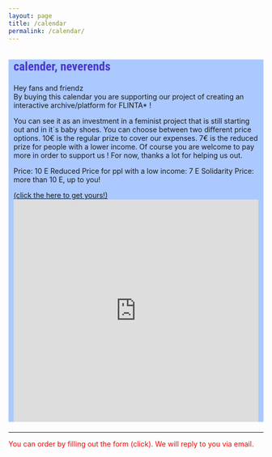 ```yaml
---
layout: page
title: /calendar
permalink: /calendar/
---
```


<style>
@import url('https://fonts.googleapis.com/css2?family=Roboto+Condensed&display=swap');

.bodycontents {background-color: #ABC9FF;
}
.maintext {margin: 10px 10px 20px 10px;
}

h2 {color:#4C39CA; font-size: 24px; font-family: 'Roboto Condensed', sans-serif;
}
     
</style>

<div class="bodycontents">
<div class="maintext">
<h2>calender, neverends </h2>

Hey fans and friendz <br>
By buying this calendar you are supporting our project of creating an interactive archive/platform for FLINTA* ! 


You can see it as an investment in a feminist project that is still starting out and in it´s baby shoes. You can choose between two different price options. 
10€ is the regular prize to cover our expenses. 7€ is the reduced prize for people with a lower income. Of course you are welcome to pay more in order to support us !
For now, thanks a lot for helping us out. 

Price: 10 E
Reduced Price for ppl with a low income: 7 E
Solidarity Price: more than 10 E, up to you!

<div class ="div-title-fourth"> 
<a href="order-form_?printable=yes" target="iframe_person">(click the here to get yours!)</a> <br/></div>

<iframe name="iframe_person" left="1px;" right="0px;" width="100%" height="440px;" margin="5px;" frameborder="0" allowfullscreen src="https://docs.google.com/document/d/1DANc3hYkTnU2op9nUtBtXYkheDvVfe_sL4Xeli5S_VA/edit?usp=sharing">
</iframe>


</div>
</div>

---


<font color="red"> You can order by filling out the form (click). We will reply to you via email.</font> 
